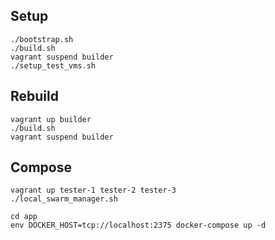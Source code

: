 ## Setup

```
./bootstrap.sh
./build.sh
vagrant suspend builder
./setup_test_vms.sh
```

## Rebuild

```
vagrant up builder
./build.sh
vagrant suspend builder
```

## Compose

```
vagrant up tester-1 tester-2 tester-3
./local_swarm_manager.sh
```

```
cd app
env DOCKER_HOST=tcp://localhost:2375 docker-compose up -d
```
